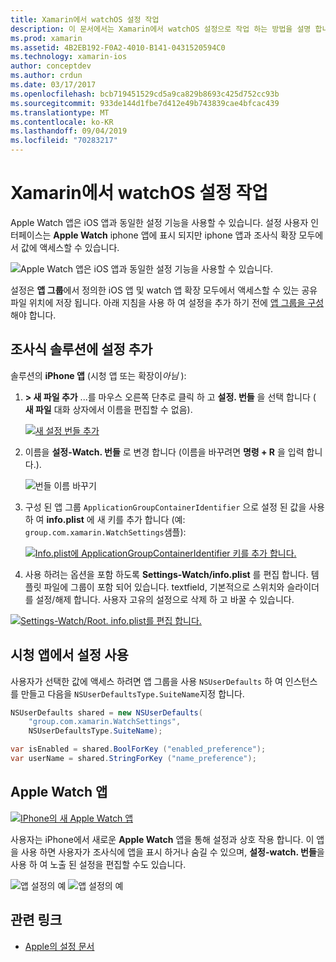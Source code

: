```yaml
---
title: Xamarin에서 watchOS 설정 작업
description: 이 문서에서는 Xamarin에서 watchOS 설정으로 작업 하는 방법을 설명 합니다. 응용 프로그램의 설정 및 iPhone의 Apple Watch 앱을 사용 하 여 watch 앱 솔루션에 설정을 추가 하는 방법을 설명 합니다.
ms.prod: xamarin
ms.assetid: 4B2EB192-F0A2-4010-B141-0431520594C0
ms.technology: xamarin-ios
author: conceptdev
ms.author: crdun
ms.date: 03/17/2017
ms.openlocfilehash: bcb719451529cd5a9ca829b8693c425d752cc93b
ms.sourcegitcommit: 933de144d1fbe7d412e49b743839cae4bfcac439
ms.translationtype: MT
ms.contentlocale: ko-KR
ms.lasthandoff: 09/04/2019
ms.locfileid: "70283217"
---
```

# <a name="working-with-watchos-settings-in-xamarin"></a>Xamarin에서 watchOS 설정 작업

Apple Watch 앱은 iOS 앱과 동일한 설정 기능을 사용할 수 있습니다. 설정 사용자 인터페이스는 **Apple Watch** iphone 앱에 표시 되지만 iphone 앱과 조사식 확장 모두에서 값에 액세스할 수 있습니다.

![](settings-images/intro.png "Apple Watch 앱은 iOS 앱과 동일한 설정 기능을 사용할 수 있습니다.")

설정은 **앱 그룹**에서 정의한 iOS 앱 및 watch 앱 확장 모두에서 액세스할 수 있는 공유 파일 위치에 저장 됩니다. 아래 지침을 사용 하 여 설정을 추가 하기 전에 [앱 그룹을 구성](~/ios/watchos/app-fundamentals/app-groups.md) 해야 합니다.

## <a name="add-settings-in-a-watch-solution"></a>조사식 솔루션에 설정 추가

솔루션의 **iPhone 앱** (시청 앱 또는 확장이*아님* ):

1. **> 새 파일 추가** ...를 마우스 오른쪽 단추로 클릭 하 고 **설정. 번들** 을 선택 합니다 ( **새 파일** 대화 상자에서 이름을 편집할 수 없음).

   [![](settings-images/settings-add-sml.png "새 설정 번들 추가")](settings-images/settings-add.png#lightbox)

2. 이름을 **설정-Watch. 번들** 로 변경 합니다 (이름을 바꾸려면 **명령 + R** 을 입력 합니다.).

   ![](settings-images/settings-rename.png "번들 이름 바꾸기")

3. 구성 된 앱 그룹 `ApplicationGroupContainerIdentifier` 으로 설정 된 값을 사용 하 여 **info.plist** 에 새 키를 추가 합니다 (예: `group.com.xamarin.WatchSettings`샘플):

   [![](settings-images/settings-appgroup-sml.png "Info.plist에 ApplicationGroupContainerIdentifier 키를 추가 합니다.")](settings-images/settings-appgroup.png#lightbox)

4. 사용 하려는 옵션을 포함 하도록 **Settings-Watch/info.plist** 를 편집 합니다. 템플릿 파일에 그룹이 포함 되어 있습니다.
  textfield, 기본적으로 스위치와 슬라이더를 설정/해제 합니다. 사용자 고유의 설정으로 삭제 하 고 바꿀 수 있습니다.

  [![](settings-images/rootplist-sml.png "Settings-Watch/Root. info.plist를 편집 합니다.")](settings-images/rootplist.png#lightbox)


## <a name="use-settings-in-the-watch-app"></a>시청 앱에서 설정 사용

사용자가 선택한 값에 액세스 하려면 앱 그룹을 사용 `NSUserDefaults` 하 여 인스턴스를 만들고 다음을 `NSUserDefaultsType.SuiteName`지정 합니다.

```csharp
NSUserDefaults shared = new NSUserDefaults(
    "group.com.xamarin.WatchSettings",
    NSUserDefaultsType.SuiteName);

var isEnabled = shared.BoolForKey ("enabled_preference");
var userName = shared.StringForKey ("name_preference");
```

## <a name="apple-watch-app"></a>Apple Watch 앱

[![](settings-images/settings-app-sml.png "IPhone의 새 Apple Watch 앱")](settings-images/settings-app.png#lightbox)

사용자는 iPhone에서 새로운 **Apple Watch** 앱을 통해 설정과 상호 작용 합니다. 이 앱을 사용 하면 사용자가 조사식에 앱을 표시 하거나 숨길 수 있으며, **설정-watch. 번들**을 사용 하 여 노출 된 설정을 편집할 수도 있습니다.

![](settings-images/applewatch-1.png "앱 설정의 예") ![](settings-images/applewatch-2.png "앱 설정의 예")



## <a name="related-links"></a>관련 링크

- [Apple의 설정 문서](https://developer.apple.com/library/prerelease/ios/documentation/General/Conceptual/WatchKitProgrammingGuide/Settings.html#//apple_ref/doc/uid/TP40014969-CH22-SW1)
